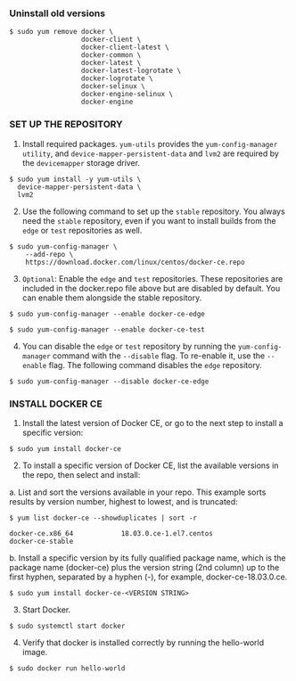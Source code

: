 ### Uninstall old versions
```
$ sudo yum remove docker \
                  docker-client \
                  docker-client-latest \
                  docker-common \
                  docker-latest \
                  docker-latest-logrotate \
                  docker-logrotate \
                  docker-selinux \
                  docker-engine-selinux \
                  docker-engine
```
     
### SET UP THE REPOSITORY
01. Install required packages. `yum-utils` provides the `yum-config-manager utility`, and `device-mapper-persistent-data` and `lvm2` are required by the `devicemapper` storage driver.
```
$ sudo yum install -y yum-utils \
  device-mapper-persistent-data \
  lvm2
```
02. Use the following command to set up the `stable` repository. You always need the `stable` repository, even if you want to install builds from the `edge` or `test` repositories as well.
```
$ sudo yum-config-manager \
    --add-repo \
    https://download.docker.com/linux/centos/docker-ce.repo
```
03. `Optional`: Enable the `edge` and `test` repositories. These repositories are included in the docker.repo file above but are disabled by default. You can enable them alongside the stable repository.
```
$ sudo yum-config-manager --enable docker-ce-edge
```
```
$ sudo yum-config-manager --enable docker-ce-test
```
04. You can disable the `edge` or `test` repository by running the `yum-config-manager` command with the `--disable` flag. To re-enable it, use the `--enable` flag. The following command disables the `edge` repository.
```
$ sudo yum-config-manager --disable docker-ce-edge
```
                 
### INSTALL DOCKER CE
01. Install the latest version of Docker CE, or go to the next step to install a specific version:
```
$ sudo yum install docker-ce
```
02. To install a specific version of Docker CE, list the available versions in the repo, then select and install:

a. List and sort the versions available in your repo. This example sorts results by version number, highest to lowest, and is truncated:
```
$ yum list docker-ce --showduplicates | sort -r

docker-ce.x86_64            18.03.0.ce-1.el7.centos             docker-ce-stable
```
b. Install a specific version by its fully qualified package name, which is the package name (docker-ce) plus the version string (2nd column) up to the first hyphen, separated by a hyphen (-), for example, docker-ce-18.03.0.ce.
```
$ sudo yum install docker-ce-<VERSION STRING>
```
03. Start Docker.
```
$ sudo systemctl start docker
```
04. Verify that docker is installed correctly by running the hello-world image.
```
$ sudo docker run hello-world
```

